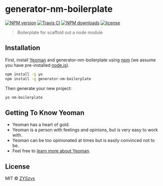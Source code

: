 # generator-nm-boilerplate 

[![NPM version](https://img.shields.io/npm/v/generator-nm-boilerplate.svg?style=flat)](https://npmjs.org/package/generator-nm-boilerplate)
[![Travis CI](https://travis-ci.org/ZYSzys/generator-nm-boilerplate.svg?branch=master)](https://travis-ci.org/ZYSzys/generator-nm-boilerplate)
[![NPM downloads](http://img.shields.io/npm/dm/generator-nm-boilerplate.svg?style=flat)](https://npmjs.org/package/generator-nm-boilerplate)
[![license](https://img.shields.io/github/license/ZYSzys/generator-nm-boilerplate.svg)](https://github.com/ZYSzys/generator-nm-boilerplate/blob/master/LICENSE)

> Boilerplate for scaffold out a node module

## Installation

First, install [Yeoman](http://yeoman.io) and generator-nm-boilerplate using [npm](https://www.npmjs.com/) (we assume you have pre-installed [node.js](https://nodejs.org/)).

```bash
npm install -g yo
npm install -g generator-nm-boilerplate
```

Then generate your new project:

```bash
yo nm-boilerplate
```

## Getting To Know Yeoman

 * Yeoman has a heart of gold.
 * Yeoman is a person with feelings and opinions, but is very easy to work with.
 * Yeoman can be too opinionated at times but is easily convinced not to be.
 * Feel free to [learn more about Yeoman](http://yeoman.io/).

## License

MIT © [ZYSzys](zyszys.top)


[npm-image]: https://badge.fury.io/js/generator-nm-boilerplate.svg
[npm-url]: https://npmjs.org/package/generator-nm-boilerplate
[travis-image]: https://travis-ci.org/ZYSzys/generator-nm-boilerplate.svg?branch=master
[travis-url]: https://travis-ci.org/ZYSzys/generator-nm-boilerplate
[daviddm-image]: https://david-dm.org/ZYSzys/generator-nm-boilerplate.svg?theme=shields.io
[daviddm-url]: https://david-dm.org/ZYSzys/generator-nm-boilerplate
[coveralls-image]: https://coveralls.io/repos/ZYSzys/generator-nm-boilerplate/badge.svg
[coveralls-url]: https://coveralls.io/r/ZYSzys/generator-nm-boilerplate
